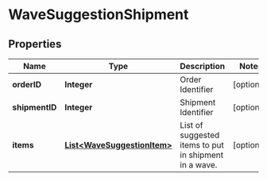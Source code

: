 
# WaveSuggestionShipment

## Properties
Name | Type | Description | Notes
------------ | ------------- | ------------- | -------------
**orderID** | **Integer** | Order Identifier |  [optional]
**shipmentID** | **Integer** | Shipment Identifier |  [optional]
**items** | [**List&lt;WaveSuggestionItem&gt;**](WaveSuggestionItem.md) | List of suggested items to put in shipment in a wave. |  [optional]



